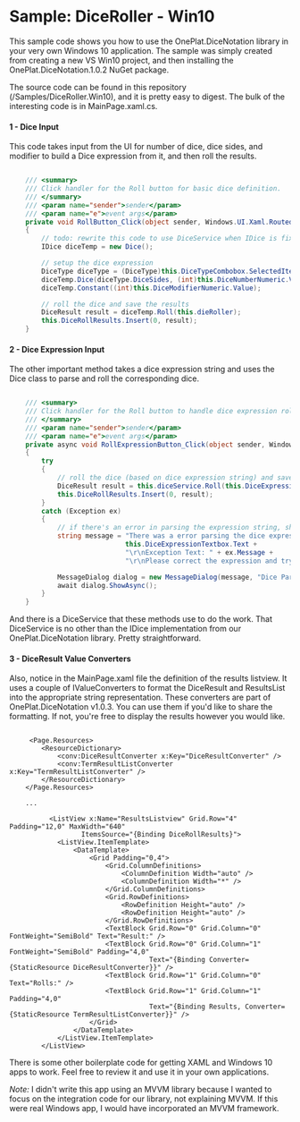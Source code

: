 # Sample: DiceRoller - Win10

This sample code shows you how to use the OnePlat.DiceNotation library in your very own Windows 10 application. The sample was simply created from creating a new VS Win10 project, and then installing the OnePlat.DiceNotation.1.0.2 NuGet package.

The source code can be found in this repository (/Samples/DiceRoller.Win10), and it is pretty easy to digest. The bulk of the interesting code is in MainPage.xaml.cs.

#### 1 - Dice Input

This code takes input from the UI for number of dice, dice sides, and modifier to build a Dice expression from it, and then roll the results.

``` csharp

    /// <summary>
    /// Click handler for the Roll button for basic dice definition.
    /// </summary>
    /// <param name="sender">sender</param>
    /// <param name="e">event args</param>
    private void RollButton_Click(object sender, Windows.UI.Xaml.RoutedEventArgs e)
    {
        // todo: rewrite this code to use DiceService when IDice is fixed to have a Clear method.
        IDice diceTemp = new Dice();

        // setup the dice expression
        DiceType diceType = (DiceType)this.DiceTypeCombobox.SelectedItem;
        diceTemp.Dice(diceType.DiceSides, (int)this.DiceNumberNumeric.Value);
        diceTemp.Constant((int)this.DiceModifierNumeric.Value);

        // roll the dice and save the results
        DiceResult result = diceTemp.Roll(this.dieRoller);
        this.DiceRollResults.Insert(0, result);
    }
```

#### 2 - Dice Expression Input

The other important method takes a dice expression string and uses the Dice class to parse and roll the corresponding dice.

``` csharp

    /// <summary>
    /// Click handler for the Roll button to handle dice expression rolls.
    /// </summary>
    /// <param name="sender">sender</param>
    /// <param name="e">event args</param>
    private async void RollExpressionButton_Click(object sender, Windows.UI.Xaml.RoutedEventArgs e)
    {
        try
        {
            // roll the dice (based on dice expression string) and save the results.
            DiceResult result = this.diceService.Roll(this.DiceExpressionTextbox.Text, this.dieRoller);
            this.DiceRollResults.Insert(0, result);
        }
        catch (Exception ex)
        {
            // if there's an error in parsing the expression string, show an error message.
            string message = "There was a error parsing the dice expression: " +
                             this.DiceExpressionTextbox.Text +
                             "\r\nException Text: " + ex.Message +
                             "\r\nPlease correct the expression and try again.";

            MessageDialog dialog = new MessageDialog(message, "Dice Parsing Error");
            await dialog.ShowAsync();
        }
    }
```

And there is a DiceService that these methods use to do the work. That DiceService is no other than the IDice implementation from our OnePlat.DiceNotation library. Pretty straightforward.

#### 3 - DiceResult Value Converters

Also, notice in the MainPage.xaml file the definition of the results listview. It uses a couple of IValueConverters to format the DiceResult and ResultsList into the appropriate string representation. These converters are part of OnePlat.DiceNotation v1.0.3. You can use them if you'd like to share the formatting. If not, you're free to display the results however you would like.

``` xaml

     <Page.Resources>
        <ResourceDictionary>
            <conv:DiceResultConverter x:Key="DiceResultConverter" />
            <conv:TermResultListConverter x:Key="TermResultListConverter" />
        </ResourceDictionary>
    </Page.Resources>

    ...
    
          <ListView x:Name="ResultsListview" Grid.Row="4" Padding="12,0" MaxWidth="640"
                  ItemsSource="{Binding DiceRollResults}">
            <ListView.ItemTemplate>
                <DataTemplate>
                    <Grid Padding="0,4">
                        <Grid.ColumnDefinitions>
                            <ColumnDefinition Width="auto" />
                            <ColumnDefinition Width="*" />
                        </Grid.ColumnDefinitions>
                        <Grid.RowDefinitions>
                            <RowDefinition Height="auto" />
                            <RowDefinition Height="auto" />
                        </Grid.RowDefinitions>
                        <TextBlock Grid.Row="0" Grid.Column="0" FontWeight="SemiBold" Text="Result:" />
                        <TextBlock Grid.Row="0" Grid.Column="1" FontWeight="SemiBold" Padding="4,0"
                                   Text="{Binding Converter={StaticResource DiceResultConverter}}" />
                        <TextBlock Grid.Row="1" Grid.Column="0" Text="Rolls:" />
                        <TextBlock Grid.Row="1" Grid.Column="1" Padding="4,0"
                                   Text="{Binding Results, Converter={StaticResource TermResultListConverter}}" />
                    </Grid>
                </DataTemplate>
            </ListView.ItemTemplate>
        </ListView>
```

There is some other boilerplate code for getting XAML and Windows 10 apps to work. Feel free to review it and use it in your own applications. 

*Note:* I didn't write this app using an MVVM library because I wanted to focus on the integration code for our library, not explaining MVVM. If this were real Windows app, I would have incorporated an MVVM framework.
